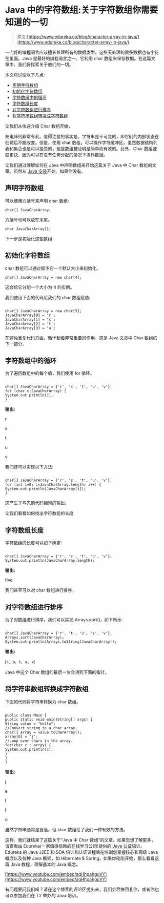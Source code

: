 # Java 中的字符数组:关于字符数组你需要知道的一切

> 原文:[https://www.edureka.co/blog/character-array-in-java/](https://www.edureka.co/blog/character-array-in-java/)

一门好的编程语言应该擅长处理所有的数据类型。这些天处理的很多数据也有字符在里面。Java 是最好的编程语言之一，它利用 char 数组来保存数据。在这篇文章中，我们将探索关于他们的一切。

本文将讨论以下几点:

*   [声明字符数组](#DeclaringCharArray)
*   [初始化字符数组](#InitializingCharArray)
*   [字符数组中的循环](#LoopsInCharArray)
*   [字符数组长度](#LengthOfCharArray)
*   [对字符数组进行排序](#SortingAChar%20Array)
*   [将字符串数组转换成字符数组](#ConvertingAStringArrayIntoCharArray)

让我们从快速介绍 Char 数组开始，

充电阵列非常有利。值得注意的事实是，字符串是不可变的，即它们的内部状态在创建后不能改变。但是，使用 char 数组，可以操作字符缓冲区。虽然数据结构列表和集合也是可以接受的，但是数组被证明是简单而有效的。此外，Char 数组速度更快，因为可以在没有任何分配的情况下操作数据。

让我们通过理解如何在 Java 中声明数组来开始这篇关于 Java 中 Char 数组的文章。虽然从 [Java 安装](https://java.com/en/download/help/download_options.xml)开始。如果你没有。

## **声明字符数组**

可以使用方括号来声明 char 数组:

```
char[] JavaCharArray;
```

方括号也可以放在末尾。

```
char JavaCharArray[];
```

下一步是初始化这些数组

## **初始化字符数组**

char 数组可以通过赋予它一个默认大小来初始化。

```
char[] JavaCharArray = new char[4];
```

这会给它分配一个大小为 4 的实例。

我们使用下面的代码给我们的 char 数组赋值:

```

char[] JavaCharArray = new char[5];
JavaCharArray[0] = 'r';
JavaCharArray[1] = 's';
JavaCharArray[2] = 't';
JavaCharArray[3] = 'u';

```

在避免重复代码方面，循环起着非常重要的作用，这是 Java 文章中 Char 数组的下一部分，

## **字符数组中的循环**

为了遍历数组中的每个值，我们使用 for 循环。

```

char[] JavaCharArray = {'r', 's', 't', 'u', 'v'};
for (char c:JavaCharArray) {
System.out.println(c);
}

```

**输出:**

r

s

t

u

v

我们还可以实现以下方法:

```

char[] JavaCharArray = {'r', 's', 't', 'u', 'v'};
for (int i=0; i<JavaCharArray.length; i++) {
System.out.println(JavaCharArray[i]);
}

```

这产生了与先前代码相同的输出。

让我们看看如何找出字符数组的长度

## **字符数组长度**

字符数组的长度可以如下确定:

```

char[] JavaCharArray = {'r', 's', 't', 'u', 'v'};
System.out.println(JavaCharArray.length);

```

**输出:**

five

我们甚至可以对 char 数组进行排序，

## **对字符数组进行排序**

为了对数组进行排序，我们可以实现 Arrays.sort()，如下所示:

```

char[] JavaCharArray = {'r', 't', 'u', 's', 'v'};
Arrays.sort(JavaCharArray);
System.out.println(Arrays.toString(JavaCharArray));

```

**输出:**

[r、s、t、u、v]

Java 中这个 Char 数组的最后一位会讲到下面的指针，

## **将字符串数组转换成字符数组**

下面的代码将字符串转换为 char 数组。

```

public class Main {
public static void main(String[] args) {
String value = "hello";
//Convert string to a char array.
char[] array = value.toCharArray();
array[0] = 'j';
//Loop over chars in the array.
for(char c : array) {
System.out.println(c);
}
}
}

```

**输出:**

j

e

l

l

o

虽然字符串通常是首选，但 char 数组给了我们一种有效的方法。

这样，我们就结束了这篇关于“Java 中 Char 数组”的文章。如果您想了解更多，请查看由 Edureka(一家值得信赖的在线学习公司)提供的 [Java 认证](https://www.edureka.co/java-j2ee-training-course)培训。Edureka 的 Java J2EE 和 SOA 培训和认证课程旨在培训您掌握核心和高级 Java 概念以及各种 Java 框架，如 Hibernate & Spring。如果你刚刚开始，那么看看这篇 Java 教程，理解基本的 Java 概念。

[https://www.youtube.com/embed/aqHhpahguVY](https://www.youtube.com/embed/aqHhpahguVY)

有问题要问我们吗？请在这个博客的评论区提出来，我们会尽快回复你，或者你也可以参加我们在 T2 举办的 Java 培训。